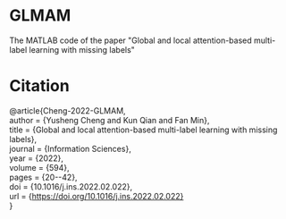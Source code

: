 # GLMAM
The MATLAB code of the paper "Global and local attention-based multi-label learning with missing labels"
# Citation
@article{Cheng-2022-GLMAM,  
    author		= {Yusheng Cheng and Kun Qian and Fan Min},  
    title		  = {Global and local attention-based multi-label learning with missing labels},  
    journal		= {Information Sciences},  
    year		  = {2022},  
    volume		= {594},  
    pages		  = {20--42},  
    doi			  = {10.1016/j.ins.2022.02.022},  
	  url			  = {https://doi.org/10.1016/j.ins.2022.02.022}  
}
